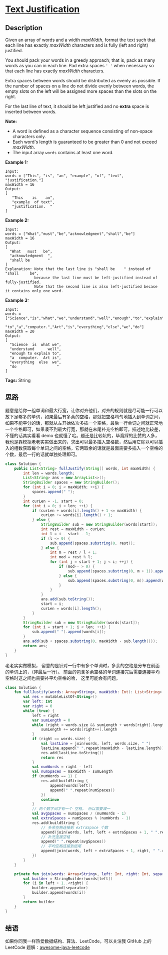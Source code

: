 # [Text Justification][title]

## Description

Given an array of words and a width *maxWidth*, format the text such that each line has exactly *maxWidth* characters and is fully (left and right) justified.

You should pack your words in a greedy approach; that is, pack as many words as you can in each line. Pad extra spaces `' '` when necessary so that each line has exactly *maxWidth* characters.

Extra spaces between words should be distributed as evenly as possible. If the number of spaces on a line do not divide evenly between words, the empty slots on the left will be assigned more spaces than the slots on the right.

For the last line of text, it should be left justified and no **extra** space is inserted between words.

**Note:**

- A word is defined as a character sequence consisting of non-space characters only.
- Each word's length is guaranteed to be greater than 0 and not exceed *maxWidth*.
- The input array `words` contains at least one word.

**Example 1:**

```
Input:
words = ["This", "is", "an", "example", "of", "text", "justification."]
maxWidth = 16
Output:
[
   "This    is    an",
   "example  of text",
   "justification.  "
]
```

**Example 2:**

```
Input:
words = ["What","must","be","acknowledgment","shall","be"]
maxWidth = 16
Output:
[
  "What   must   be",
  "acknowledgment  ",
  "shall be        "
]
Explanation: Note that the last line is "shall be    " instead of "shall     be",
             because the last line must be left-justified instead of fully-justified.
             Note that the second line is also left-justified becase it contains only one word.
```

**Example 3:**

```
Input:
words = ["Science","is","what","we","understand","well","enough","to","explain",
         "to","a","computer.","Art","is","everything","else","we","do"]
maxWidth = 20
Output:
[
  "Science  is  what we",
  "understand      well",
  "enough to explain to",
  "a  computer.  Art is",
  "everything  else  we",
  "do                  "
]
```

**Tags:** String


## 思路

题意是给你一组单词和最大行宽，让你对齐他们，对齐的规则就是尽可能一行可以放下足够多的单词，如果最后有多余的空格，那就把空格均匀地插入到单词之间，如果不能平分的话，那就从左开始依次多插一个空格，最后一行单词之间就正常地一个空格即可，如果凑不到最大行宽，那就在末尾补充空格即可，描述地比较差，不懂的话其实看看 demo 也就懂了哈。题还是比较坑的，毕竟踩的比赞的人多，我也是靠模拟老老实实做出来的，求出可以最多插入空格数，然后用它除以可以插入的槽数获取每个单词之间的空格，它两取余的话就是最面需要多插入一个空格的个数，最后一行的话就单独处理即可。

```java
class Solution {
    public List<String> fullJustify(String[] words, int maxWidth) {
        int len = words.length;
        List<String> ans = new ArrayList<>();
        StringBuilder spaces = new StringBuilder();
        for (int i = 0; i < maxWidth; ++i) {
            spaces.append(" ");
        }
        int curLen = -1, start = 0;
        for (int i = 0; i < len; ++i) {
            if (curLen + words[i].length() + 1 <= maxWidth) {
                curLen += words[i].length() + 1;
            } else {
                StringBuilder sub = new StringBuilder(words[start]);
                int rest = maxWidth - curLen;
                int l = i - start - 1;
                if (l <= 0) {
                    sub.append(spaces.substring(0, rest));
                } else {
                    int m = rest / l + 1;
                    int mod = rest % l;
                    for (int j = start + 1; j < i; ++j) {
                        if (mod-- > 0) {
                            sub.append(spaces.substring(0, m + 1)).append(words[j]);
                        } else {
                            sub.append(spaces.substring(0, m)).append(words[j]);
                        }
                    }
                }
                ans.add(sub.toString());
                start = i;
                curLen = words[i].length();
            }
        }
        StringBuilder sub = new StringBuilder(words[start]);
        for (int i = start + 1; i < len; ++i) {
            sub.append(" ").append(words[i]);
        }
        ans.add(sub + spaces.substring(0, maxWidth - sub.length()));
        return ans;
    }
}
```

老老实实做模拟， 留意的是针对一行中有多个单词时，多余的空格是分布在前面的单词上的，（非最后一行）。
前面的包含多余空格的单词连接完后需要连接平均空格时这之间也需要补平均空格的哈， 这里可能会有问题。

```kotlin
class Solution {
    fun fullJustify(words: Array<String>, maxWidth: Int): List<String> {
        val res = mutableListOf<String>()
        var left: Int
        var right = 0
        while (true) {
            left = right
            var sumLength = 0
            while (right < words.size && sumLength + words[right].length + (right - left) <= maxWidth) {
                sumLength += words[right++].length
            }
            if (right == words.size) {
                val lastLine = join(words, left, words.size, " ")
                lastLine.append(" ".repeat(maxWidth - lastLine.length))
                res.add(lastLine.toString())
                return res
            }
            val numWords = right - left
            val numSpaces = maxWidth - sumLength
            if (numWords == 1) {
                res.add(buildString {
                    append(words[left])
                    append(" ".repeat(numSpaces))
                })
                continue
            }
            // 两个数字间才有一个 空格， 所以需要减一
            val avgSpaces = numSpaces / (numWords - 1)
            val extraSpaces = numSpaces % (numWords - 1)
            res.add(buildString {
                // 多余空格连接到 extraSpace 个数
                append(join(words, left, left + extraSpaces + 1, " ".repeat(avgSpaces + 1)))
                // 补充连接空格
                append(" ".repeat(avgSpaces))
                // 平均空格连接到结尾
                append(join(words, left + extraSpaces + 1, right, " ".repeat(avgSpaces)))
            })
        }
    }

    private fun join(words: Array<String>, left: Int, right: Int, separator: String): StringBuilder {
        val builder = StringBuilder(words[left])
        for (i in left + 1..<right) {
            builder.append(separator)
            builder.append(words[i])
        }
        return builder
    }
}

```

## 结语

如果你同我一样热爱数据结构、算法、LeetCode，可以关注我 GitHub 上的 LeetCode 题解：[awesome-java-leetcode][ajl]



[title]: https://leetcode.com/problems/text-justification
[ajl]: https://github.com/Blankj/awesome-java-leetcode
